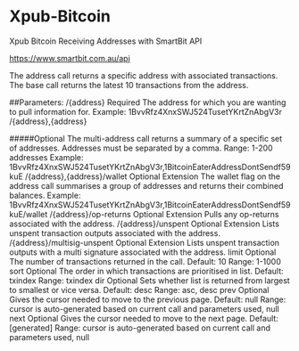 # Xpub-Bitcoin
Xpub Bitcoin Receiving Addresses with SmartBit API 

https://www.smartbit.com.au/api

The address call returns a specific address with associated transactions. The base call returns the latest 10 transactions from the address.

##Parameters:
/{address}
Required
The address for which you are wanting to pull information for.
Example: 1BvvRfz4XnxSWJ524TusetYKrtZnAbgV3r
/{address},{address}


#####Optional
The multi-address call returns a summary of a specific set of addresses. Addresses must be separated by a comma.
Range: 1-200 addresses
Example: 1BvvRfz4XnxSWJ524TusetYKrtZnAbgV3r,1BitcoinEaterAddressDontSendf59kuE
/{address},{address}/wallet
Optional Extension
The wallet flag on the address call summarises a group of addresses and returns their combined balances.
Example: 1BvvRfz4XnxSWJ524TusetYKrtZnAbgV3r,1BitcoinEaterAddressDontSendf59kuE/wallet
/{address}/op-returns
Optional Extension
Pulls any op-returns associated with the address.
/{address}/unspent
Optional Extension
Lists unspent transaction outputs associated with the address.
/{address}/multisig-unspent
Optional Extension
Lists unspent transaction outputs with a multi signature associated with the address.
limit
Optional
The number of transactions returned in the call.
Default: 10
Range: 1-1000
sort
Optional
The order in which transactions are prioritised in list.
Default: txindex
Range: txindex
dir
Optional
Sets whether list is returned from largest to smallest or vice versa.
Default: desc
Range: asc, desc
prev
Optional
Gives the cursor needed to move to the previous page.
Default: null
Range: cursor is auto-generated based on current call and parameters used, null
next
Optional
Gives the cursor needed to move to the next page.
Default: [generated]
Range: cursor is auto-generated based on current call and parameters used, null
